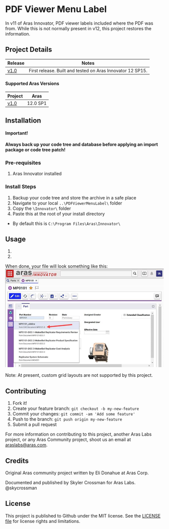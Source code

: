 # PDF Viewer Menu Label 

In v11 of Aras Innovator, PDF viewer labels included where the PDF was from. While this is not normally present in v12, this project restores the information.


## Project Details

Release | Notes
--------|--------
[v1.0](https://github.com/ArasLabs/pdf-viewer-menu-label-change/releases/tag/v1.0) | First release. Built and tested on Aras Innovator 12 SP15.

#### Supported Aras Versions

Project | Aras
--------|------
[v1.0](https://github.com/ArasLabs/pdf-viewer-menu-label-change/releases/tag/v1.0) | 12.0 SP1


## Installation

#### Important!
**Always back up your code tree and database before applying an import package or code tree patch!**

### Pre-requisites

1. Aras Innovator installed

### Install Steps

1. Backup your code tree and store the archive in a safe place
2. Navigate to your local `..\PDFViewerMenuLabel\` folder
3. Copy the `\Innovator\` folder
4. Paste this at the root of your install directory
+ By default this is `C:\Program Files\Aras\Innovator\`


## Usage

1. 
2. 

When done, your file will look something like this:
![Results](./Screenshots/result.jpg)

Note: At present, custom grid layouts are not supported by this project.

## Contributing

1. Fork it!
2. Create your feature branch: `git checkout -b my-new-feature`
3. Commit your changes: `git commit -am 'Add some feature'`
4. Push to the branch: `git push origin my-new-feature`
5. Submit a pull request

For more information on contributing to this project, another Aras Labs project, or any Aras Community project, shoot us an email at araslabs@aras.com.


## Credits

Original Aras community project written by Eli Donahue at Aras Corp.

Documented and published by Skyler Crossman for Aras Labs. @skycrossman


## License

This project is published to Github under the MIT license. See the [LICENSE file](./LICENSE.md) for license rights and limitations.